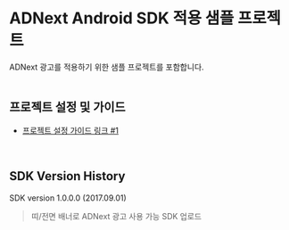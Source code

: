 # ADNext Android SDK 적용 샘플 프로젝트

ADNext 광고를 적용하기 위한 샘플 프로젝트를 포함합니다. <br>
<br>

## 프로젝트 설정 및 가이드 
* [프로젝트 설정 가이드 링크 #1](./adnextTestProject/README.md)
<br>

## SDK Version History

SDK version 1.0.0.0 (2017.09.01)
>띠/전면 배너로 ADNext 광고 사용 가능 SDK 업로드 <br>
